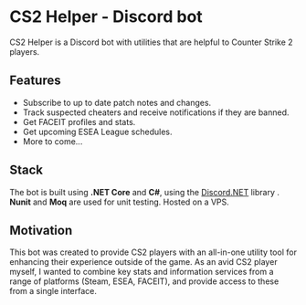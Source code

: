# CS2 Helper - Discord bot

CS2 Helper is a Discord bot with utilities that are helpful to Counter Strike 2 players.

## Features
- Subscribe to up to date patch notes and changes.
- Track suspected cheaters and receive notifications if they are banned.
- Get FACEIT profiles and stats.
- Get upcoming ESEA League schedules.
- More to come...

## Stack

The bot is built using **.NET Core** and **C#**, using the [Discord.NET](https://docs.discordnet.dev/index.html) library . **Nunit** and **Moq** are used for unit testing. Hosted on a VPS.

## Motivation

This bot was created to provide CS2 players with an all-in-one utility tool for enhancing their experience outside of the game. As an avid CS2 player myself, I wanted to combine key stats and information services from a range of platforms (Steam, ESEA, FACEIT), and provide access to these from a single interface. 
